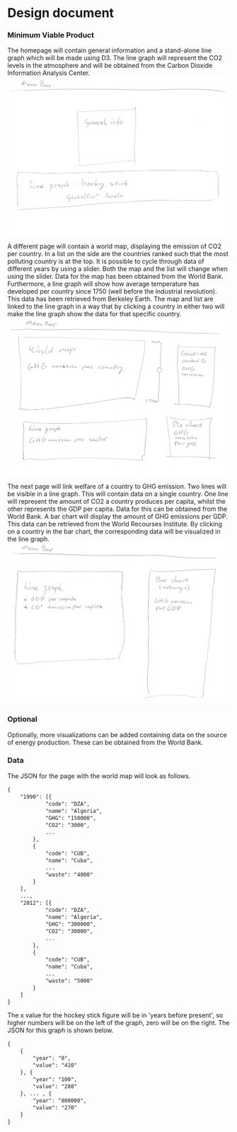 # Design document
### Minimum Viable Product
The homepage will contain general information and a stand-alone line graph which will be made using D3. The line graph will represent the CO2 levels in the atmosphere and will be obtained from the Carbon Dioxide Information Analysis Center.
![Alt text](/doc/title_page_v1.jpg)

A different page will contain a world map, displaying the emission of CO2 per country. In a list on the side are the countries ranked such that the most polluting country is at the top. It is possible to cycle through data of different years by using a slider. Both the map and the list will change when using the slider. Data for the map has been obtained from the World Bank. Furthermore, a line graph will show how average temperature has developed per country since 1750 (well before the industrial revolution). This data has been retrieved from Berkeley Earth. The map and list are linked to the line graph in a way that by clicking a country in either two will make the line graph show the data for that specific country.
![Alt text](/doc/CO2_emission_page_v3.jpg)

The next page will link welfare of a country to GHG emission. Two lines will be visible in a line graph. This will contain data on a single country. One line will represent the amount of CO2 a country produces per capita, whilst the other represents the GDP per capita. Data for this can be obtained from the World Bank. A bar chart will display the amount of GHG emissions per GDP. This data can be retrieved from the World Recourses Institute. By clicking on a country in the bar chart, the corresponding data will be visualized in the line graph.
![Alt text](/doc/GDP_CO2_page_v2.jpg)

### Optional
Optionally, more visualizations can be added containing data on the source of energy production. These can be obtained from the World Bank.

### Data
The JSON for the page with the world map will look as follows.
```
{
    "1990": [{
            "code": "DZA",
            "name": "Algeria",
            "GHG": "150000",
            "CO2": "3000",
            ...
        },
        {
            "code": "CUB",
            "name": "Cuba",
            ...
            "waste": "4000"
        }
    ],
    ...,
    "2012": [{
            "code": "DZA",
            "name": "Algeria",
            "GHG": "300000",
            "CO2": "30000",
            ...
        },
        {
            "code": "CUB",
            "name": "Cuba",
            ...
            "waste": "5000"
        }
    ]
}
```

The x value for the hockey stick figure will be in 'years before present', so higher numbers will be on the left of the graph, zero will be on the right. The JSON for this graph is shown below.
```
{
    {
        "year": "0",
        "value": "410"
    }, {
        "year": "100",
        "value": "280"
    }, ... , {
        "year": "800000",
        "value": "270"
    }
}
```
